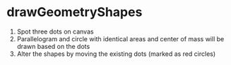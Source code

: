 # drawGeometryShapes
1. Spot three dots on canvas
2. Parallelogram and circle with identical areas and center of mass will be drawn based on the dots
3. Alter the shapes by moving the existing dots (marked as red circles)
